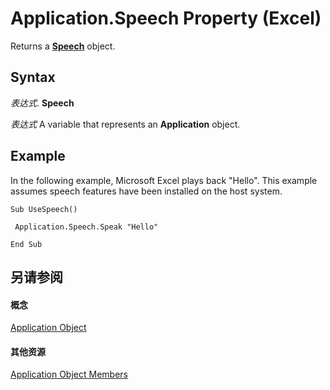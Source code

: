 
# Application.Speech Property (Excel)

Returns a  **[Speech](1ddd61bc-989e-4766-423e-515ec5d1c23a.md)** object.


## Syntax

 _表达式_. **Speech**

 _表达式_ A variable that represents an **Application** object.


## Example

In the following example, Microsoft Excel plays back "Hello". This example assumes speech features have been installed on the host system.


```
Sub UseSpeech() 
 
 Application.Speech.Speak "Hello" 
 
End Sub
```


## 另请参阅


#### 概念


[Application Object](19b73597-5cf9-4f56-8227-b5211f657f6f.md)
#### 其他资源


[Application Object Members](http://msdn.microsoft.com/library/4cb9ca42-8d07-cc9c-2d80-4eb9a5921e1e%28Office.15%29.aspx)